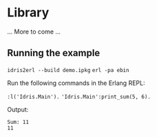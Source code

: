 # Library

... More to come ...


## Running the example

`idris2erl --build demo.ipkg`
`erl -pa ebin`

Run the following commands in the Erlang REPL:

`:l('Idris.Main').`
`'Idris.Main':print_sum(5, 6).`

Output:
```
Sum: 11
11
```
